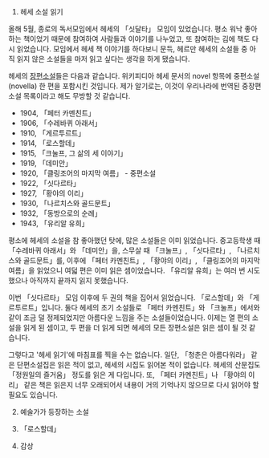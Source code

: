 1. 헤세 소설 읽기

올해 5월, 종로의 독서모임에서 헤세의 「싯달타」 모임이 있었습니다.
평소 워낙 좋아하는 책이었기 때문에 참여하여 사람들과 이야기를 나누었고, 또 참여하는 김에 책도 다시 읽었습니다.
모임에서 헤세 책 이야기를 하다보니 문득, 헤르만 헤세의 소설들 중 아직 읽지 않은 소설들을 마저 읽고 싶다는 생각을 하게 됐습니다.

헤세의 [장편소설](https://en.wikipedia.org/wiki/Hermann_Hesse#Novels)들은 다음과 같습니다.
위키피디아 헤세 문서의 novel 항목에 중편소설(novella) 한 편을 포함시킨 것입니다.
제가 알기로는, 이것이 우리나라에 번역된 중장편소설 목록이라고 해도 무방할 것 같습니다.
- 1904, 「페터 카멘친트」
- 1906, 「수레바퀴 아래서」
- 1910, 「게르투르트」
- 1914, 「로스할데」
- 1915, 「크눌프, 그 삶의 세 이야기」
- 1919, 「데미안」
- 1920, 「클링조어의 마지막 여름」 - 중편소설
- 1922, 「싯다르타」
- 1927, 「황야의 이리」
- 1930, 「나르치스와 골드문트」
- 1932, 「동방으로의 순례」
- 1943, 「유리알 유희」

평소에 헤세의 소설을 참 좋아했던 탓에, 많은 소설들은 이미 읽었습니다.
중고등학생 때 「수레바퀴 아래서」와 「데미안」을, 스무살 때 「크눌프」, 「싯다르타」, 「나르치스와 골드문트」를, 이후에 「페터 카멘친트」, 「황야의 이리」, 「클링조어의 마지막 여름」을 읽었으니 여덟 편은 이미 읽은 셈이었습니다.
「유리알 유희」는 여러 번 시도했으나 아직까지 끝까지 읽지 못했습니다.

이번 「싯다르타」 모임 이후에 두 권의 책을 집어서 읽었습니다.
「로스할데」와 「게르투르트」입니다.
둘다 헤세의 초기 소설들로 「페터 카멘친트」와 「크눌프」에서와 같이 조금 덜 정제되었지만 아름다운 느낌을 주는 소설들이었습니다.
이제는 열 편의 소설을 읽게 된 셈이고, 두 편을 더 읽게 되면 헤세의 모든 장편소설은 읽은 셈이 될 것 같습니다.

그렇다고 '헤세 읽기'에 마침표를 찍을 수는 없습니다.
일단, 「청춘은 아름다워라」 같은 단편소설집은 읽은 적이 없고, 헤세의 시집도 읽어본 적이 없습니다.
헤세의 산문집도 「정원일의 즐거움」 정도를 읽은 게 다입니다.
또, 「페터 카멘친트」나 「황야의 이리」 같은 책은 읽은지 너무 오래되어서 내용이 거의 기억나지 않으므로 다시 읽어야 할 필요도 있습니다.

2. 예술가가 등장하는 소설

3. 「로스할데」

4. 감상